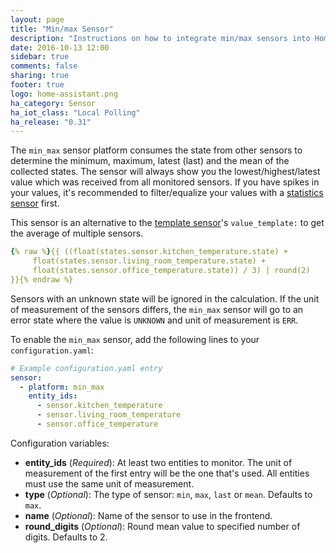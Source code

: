```yaml
---
layout: page
title: "Min/max Sensor"
description: "Instructions on how to integrate min/max sensors into Home Assistant."
date: 2016-10-13 12:00
sidebar: true
comments: false
sharing: true
footer: true
logo: home-assistant.png
ha_category: Sensor
ha_iot_class: "Local Polling"
ha_release: "0.31"
---
```



The `min_max` sensor platform consumes the state from other sensors to determine the minimum, maximum, latest (last) and the mean of the collected states. The sensor will always show you the lowest/highest/latest value which was received from all monitored sensors. If you have spikes in your values, it's recommended to filter/equalize your values with a [statistics sensor](/components/sensor.statistics/) first.

This sensor is an alternative to the [template sensor](/components/sensor.template/)'s `value_template:` to get the average of multiple sensors.

```yaml
{% raw %}{{ ((float(states.sensor.kitchen_temperature.state) + 
     float(states.sensor.living_room_temperature.state) +
     float(states.sensor.office_temperature.state)) / 3) | round(2)
}}{% endraw %}
```

Sensors with an unknown state will be ignored in the calculation. If the unit of measurement of the sensors differs, the `min_max` sensor will go to an error state where the value is `UNKNOWN` and unit of measurement is `ERR`.

To enable the `min_max` sensor, add the following lines to your `configuration.yaml`:

```yaml
# Example configuration.yaml entry
sensor:
  - platform: min_max
    entity_ids:
      - sensor.kitchen_temperature
      - sensor.living_room_temperature
      - sensor.office_temperature
```

Configuration variables:

- **entity_ids** (*Required*): At least two entities to monitor. The unit of measurement of the first entry will be the one that's used. All entities must use the same unit of measurement.
- **type** (*Optional*): The type of sensor: `min`, `max`, `last` or `mean`. Defaults to `max`.
- **name** (*Optional*): Name of the sensor to use in the frontend.
- **round_digits** (*Optional*): Round mean value to specified number of digits. Defaults to 2.

